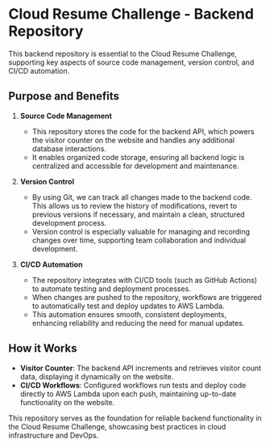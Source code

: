# Cloud Resume Challenge - Backend Repository

This backend repository is essential to the Cloud Resume Challenge, supporting key aspects of source code management, version control, and CI/CD automation.

## Purpose and Benefits

1. **Source Code Management**
   - This repository stores the code for the backend API, which powers the visitor counter on the website and handles any additional database interactions.
   - It enables organized code storage, ensuring all backend logic is centralized and accessible for development and maintenance.

2. **Version Control**
   - By using Git, we can track all changes made to the backend code. This allows us to review the history of modifications, revert to previous versions if necessary, and maintain a clean, structured development process.
   - Version control is especially valuable for managing and recording changes over time, supporting team collaboration and individual development.

3. **CI/CD Automation**
   - The repository integrates with CI/CD tools (such as GitHub Actions) to automate testing and deployment processes.
   - When changes are pushed to the repository, workflows are triggered to automatically test and deploy updates to AWS Lambda.
   - This automation ensures smooth, consistent deployments, enhancing reliability and reducing the need for manual updates.

## How it Works

- **Visitor Counter**: The backend API increments and retrieves visitor count data, displaying it dynamically on the website.
- **CI/CD Workflows**: Configured workflows run tests and deploy code directly to AWS Lambda upon each push, maintaining up-to-date functionality on the website.

This repository serves as the foundation for reliable backend functionality in the Cloud Resume Challenge, showcasing best practices in cloud infrastructure and DevOps.
